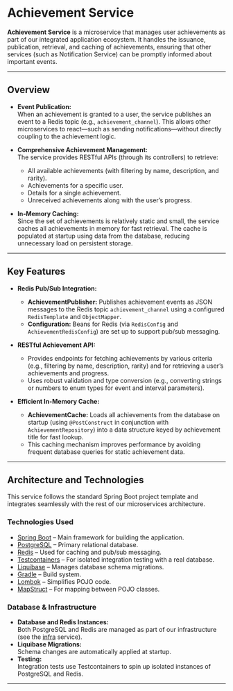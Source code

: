 # Achievement Service

**Achievement Service** is a microservice that manages user achievements as part of our integrated application ecosystem. It handles the issuance, publication, retrieval, and caching of achievements, ensuring that other services (such as Notification Service) can be promptly informed about important events.

---

## Overview

- **Event Publication:**  
  When an achievement is granted to a user, the service publishes an event to a Redis topic (e.g., `achievement_channel`). This allows other microservices to react—such as sending notifications—without directly coupling to the achievement logic.

- **Comprehensive Achievement Management:**  
  The service provides RESTful APIs (through its controllers) to retrieve:
  - All available achievements (with filtering by name, description, and rarity).
  - Achievements for a specific user.
  - Details for a single achievement.
  - Unreceived achievements along with the user’s progress.
  
- **In-Memory Caching:**  
  Since the set of achievements is relatively static and small, the service caches all achievements in memory for fast retrieval. The cache is populated at startup using data from the database, reducing unnecessary load on persistent storage.

---

## Key Features

- **Redis Pub/Sub Integration:**  
  - **AchievementPublisher:** Publishes achievement events as JSON messages to the Redis topic `achievement_channel` using a configured `RedisTemplate` and `ObjectMapper`.
  - **Configuration:** Beans for Redis (via `RedisConfig` and `AchievementRedisConfig`) are set up to support pub/sub messaging.

- **RESTful Achievement API:**  
  - Provides endpoints for fetching achievements by various criteria (e.g., filtering by name, description, rarity) and for retrieving a user’s achievements and progress.
  - Uses robust validation and type conversion (e.g., converting strings or numbers to enum types for event and interval parameters).

- **Efficient In-Memory Cache:**  
  - **AchievementCache:** Loads all achievements from the database on startup (using `@PostConstruct` in conjunction with `AchievementRepository`) into a data structure keyed by achievement title for fast lookup.
  - This caching mechanism improves performance by avoiding frequent database queries for static achievement data.

---

## Architecture and Technologies

This service follows the standard Spring Boot project template and integrates seamlessly with the rest of our microservices architecture.

### Technologies Used

- [Spring Boot](https://spring.io/projects/spring-boot) – Main framework for building the application.
- [PostgreSQL](https://www.postgresql.org/) – Primary relational database.
- [Redis](https://redis.io/) – Used for caching and pub/sub messaging.
- [Testcontainers](https://testcontainers.com/) – For isolated integration testing with a real database.
- [Liquibase](https://www.liquibase.org/) – Manages database schema migrations.
- [Gradle](https://gradle.org/) – Build system.
- [Lombok](https://projectlombok.org/) – Simplifies POJO code.
- [MapStruct](https://mapstruct.org/) – For mapping between POJO classes.

### Database & Infrastructure

- **Database and Redis Instances:**  
  Both PostgreSQL and Redis are managed as part of our infrastructure (see the [infra](../infra) service).
- **Liquibase Migrations:**  
  Schema changes are automatically applied at startup.
- **Testing:**  
  Integration tests use Testcontainers to spin up isolated instances of PostgreSQL and Redis.

---
